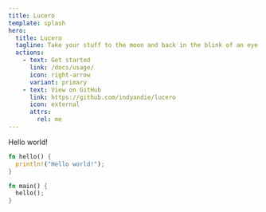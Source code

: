 ```yaml
---
title: Lucero
template: splash
hero:
  title: Lucero
  tagline: Take your stuff to the moon and back in the blink of an eye.
  actions:
    - text: Get started
      link: /docs/usage/
      icon: right-arrow
      variant: primary
    - text: View on GitHub
      link: https://github.com/indyandie/lucero
      icon: external
      attrs:
        rel: me
---
```


Hello world!

```rust
fn hello() {
  println!("Hello world!");
}

fn main() {
  hello();
}
```
